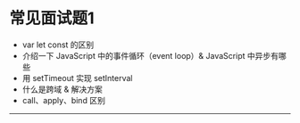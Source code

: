 # 常见面试题1

- var let const 的区别
- 介绍一下 JavaScript 中的事件循环（event loop）& JavaScript 中异步有哪些
- 用 setTimeout 实现 setInterval
- 什么是跨域 & 解决方案
- call、apply、bind 区别

-----

<template>
  <div>
    <button class="btn" @click="showTip">答案提示</button>
    <div v-show="show">
      <p>
        1、<a href="http://es6.ruanyifeng.com/#docs/let" target="_blank">http://es6.ruanyifeng.com/#docs/let</a>
      </p>
      <p>
        2、【有一些浏览器会输出：'script start'、'script end'、'setTimeout'、'promise1'、'promise2'。这些浏览器将会在 'setTimeout' 之后输出 Promise 的回调函数，这看起来像是这类浏览器不支持 microtask 而将 Promise 的回调函数作为一个新的 task 来执行。】
        <br>
        【如果说把 Promise 当做一个新的 task 来执行的话，这将会造成一些性能上的问题，因为 Promise 的回调函数可能会被延迟执行，因为在每一个 task 执行结束后浏览器可能会进行一些渲染工作。】
      </p>
      <p>
        <a href="https://www.cnblogs.com/dong-xu/p/7000163.html">深入理解 JavaScript 事件循环（一）— event loop</a>
        <br>
        <a href="https://www.cnblogs.com/dong-xu/p/7000139.html">[译]深入理解 JavaScript 事件循环（二）— task and microtask</a>
      </p>
      <p>
        【宏任务，微任务】
        【Macrotasks => 一般会将dom事件、ajax事件、setTimeout、script(整体代码), setTimeout, setInterval, setImmediate, I/O, UI rendering。 放入到这个队列中。】
        【Microtasks => 一般会将Promise、process.nextTicks、Object.observe、MutationObserver放入这个队列中。】
      </p>
      <p>异步：setTimeout、setInterval、ajax、eventListener 等</p>
      <p>
        3、
      </p>
      <p>
        4、<a href="https://blog.csdn.net/csdn_yudong/article/details/54346536">js和jquery使用jsonp解决跨域</a>
      </p>
      <p>
        5、<a href="https://blog.csdn.net/csdn_yudong/article/details/78730844">清晰明了搞懂 call、apply、bind 的区别</a>
      </p>
    </div>
  </div>
</template>

<script>
export default {
  data() {
    return {
      show: false
    }
  },
  methods: {
    showTip() {
      this.show = !this.show
    }
  }
}
</script>
<style>
  button.btn {
    border: none;
    outline: none;
    color: #3eaf7c;
    font-size: 16px;
    font-weight: bold;
    cursor: pointer;
  }
  span.answer {
    color: red;
  }
</style>
